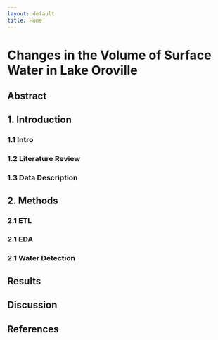 ```yaml
---
layout: default
title: Home
---
```


# **Changes in the Volume of Surface Water in Lake Oroville**


## **Abstract**



##  **1. Introduction**

### **1.1 Intro**

### **1.2 Literature Review**

### **1.3 Data Description**



## **2. Methods**

### **2.1 ETL**

### **2.1 EDA**

### **2.1 Water Detection**



## **Results**



## **Discussion**



## **References**